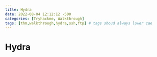 ```yaml
---
title: Hydra
date: 2022-08-04 12:12:12 -500
categories: [Tryhackme, Walkthrough]
tags: [thm,walkthrough,hydra,ssh,ftp] # tags shoud always lower cae
---
```


# Hydra